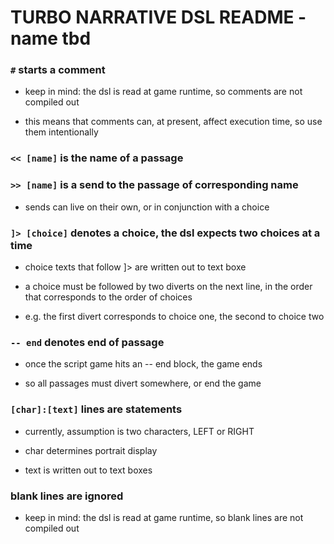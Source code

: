 # TURBO NARRATIVE DSL README - name tbd

### `#` starts a comment

- keep in mind: the dsl is read at game runtime, so comments are not compiled out

- this means that comments can, at present, affect execution time, so use them intentionally

### `<< [name]` is the name of a passage

### `>> [name]` is a send to the passage of corresponding name

- sends can live on their own, or in conjunction with a choice

### `]> [choice]` denotes a choice, the dsl expects two choices at a time

- choice texts that follow ]> are written out to text boxe

- a choice must be followed by two diverts on the next line, in the order that corresponds to the order of choices

- e.g. the first divert corresponds to choice one, the second to choice two

### `-- end` denotes end of passage

- once the script game hits an -- end block, the game ends

- so all passages must divert somewhere, or end the game

### `[char]:[text]` lines are statements

- currently, assumption is two characters, LEFT or RIGHT

- char determines portrait display

- text is written out to text boxes

### blank lines are ignored

- keep in mind: the dsl is read at game runtime, so blank lines are not compiled out
